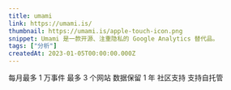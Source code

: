 ```yaml
---
title: umami
link: https://umami.is/
thumbnail: https://umami.is/apple-touch-icon.png
snippet: Umami 是一款开源、注重隐私的 Google Analytics 替代品。
tags: ["分析"]
createdAt: 2023-01-05T00:00:00.000Z
---
```

每月最多 1 万事件
最多 3 个网站
数据保留 1 年
社区支持
支持自托管
